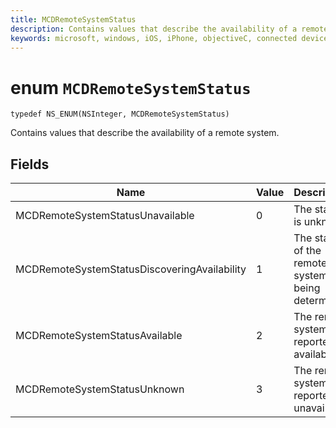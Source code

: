 ```yaml
---
title: MCDRemoteSystemStatus
description: Contains values that describe the availability of a remote system.
keywords: microsoft, windows, iOS, iPhone, objectiveC, connected devices, Project Rome
---
```


# enum `MCDRemoteSystemStatus`
```
typedef NS_ENUM(NSInteger, MCDRemoteSystemStatus)
```

Contains values that describe the availability of a remote system. 

## Fields

Name | Value | Description 
--------------------------------|--------------------------------|------------
MCDRemoteSystemStatusUnavailable  | 0 | The status is unknown.
MCDRemoteSystemStatusDiscoveringAvailability | 1 | The status of the remote system is being determined.
MCDRemoteSystemStatusAvailable | 2 | The remote system is reported as available.
MCDRemoteSystemStatusUnknown | 3 | The remote system is reported as unavailable.
